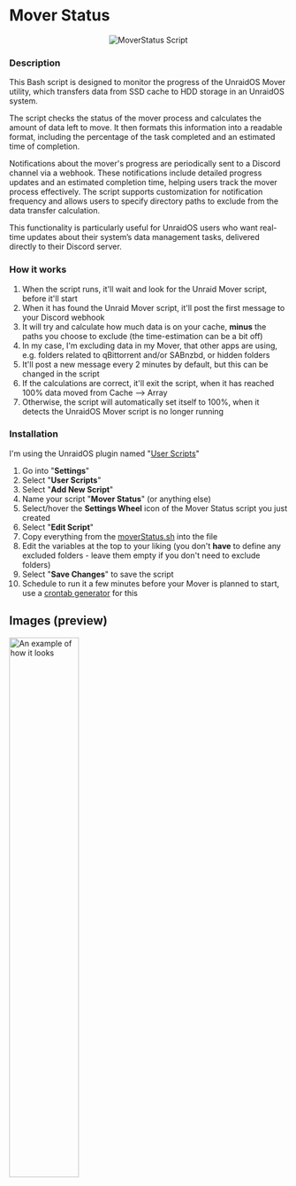 # Mover Status

<p align="center">
  <img src="https://i.imgur.com/51gQKps.png" alt="MoverStatus Script"/>
</p>


### Description
This Bash script is designed to monitor the progress of the UnraidOS Mover utility, which transfers data from SSD cache to HDD storage in an UnraidOS system. 

The script checks the status of the mover process and calculates the amount of data left to move. It then formats this information into a readable format, including the percentage of the task completed and an estimated time of completion. 

Notifications about the mover's progress are periodically sent to a Discord channel via a webhook. These notifications include detailed progress updates and an estimated completion time, helping users track the mover process effectively. The script supports customization for notification frequency and allows users to specify directory paths to exclude from the data transfer calculation.

This functionality is particularly useful for UnraidOS users who want real-time updates about their system’s data management tasks, delivered directly to their Discord server.

### How it works
1) When the script runs, it'll wait and look for the Unraid Mover script, before it'll start
2) When it has found the Unraid Mover script, it'll post the first message to your Discord webhook
3) It will try and calculate how much data is on your cache, **minus** the paths you choose to exclude (the time-estimation can be a bit off)
4) In my case, I'm excluding data in my Mover, that other apps are using, e.g. folders related to qBittorrent and/or SABnzbd, or hidden folders
5) It'll post a new message every 2 minutes by default, but this can be changed in the script
6) If the calculations are correct, it'll exit the script, when it has reached 100% data moved from Cache --> Array 
7) Otherwise, the script will automatically set itself to 100%, when it detects the UnraidOS Mover script is no longer running

### Installation
I'm using the UnraidOS plugin named "[User Scripts](https://forums.unraid.net/topic/48286-plugin-ca-user-scripts/)"
1) Go into "**Settings**"
2) Select "**User Scripts**"
3) Select "**Add New Script**"
4) Name your script "**Mover Status**" (or anything else)
5) Select/hover the **Settings Wheel** icon of the Mover Status script you just created
6) Select "**Edit Script**"
7) Copy everything from the [moverStatus.sh](https://raw.githubusercontent.com/engels74/mover-status/main/moverStatus.sh) into the file 
8) Edit the variables at the top to your liking (you don't **have** to define any excluded folders - leave them empty if you don't need to exclude folders)
9) Select "**Save Changes**" to save the script
10) Schedule to run it a few minutes before your Mover is planned to start, use a [crontab generator](https://crontab.guru) for this


## Images (preview)
<img src="https://i.imgur.com/BXhTkfk.png" width="50%" alt="An example of how it looks">
